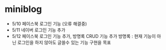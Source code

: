 # miniblog 

- 5/10 페이스북 로그인 기능 (오류 해결중)
- 5/11 네이버 로그인 기능 추가
- 5/12 페이스북 로그인 기능 추가, 방명록 CRUD 기능 추가
방명록 : 현재 기능이 아닌 로그인을 하지 않아도 글쓸수 있는 기능 구현을 목표
